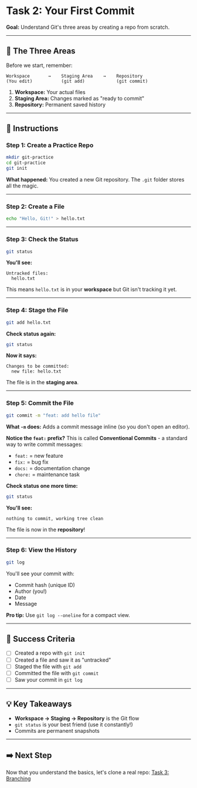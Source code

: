 # Task 2: Your First Commit

**Goal:** Understand Git's three areas by creating a repo from scratch.

---

## 🧠 The Three Areas

Before we start, remember:

```
Workspace       →    Staging Area    →    Repository
(You edit)           (git add)            (git commit)
```

1. **Workspace:** Your actual files
2. **Staging Area:** Changes marked as "ready to commit"
3. **Repository:** Permanent saved history

---

## 📝 Instructions

### Step 1: Create a Practice Repo

```bash
mkdir git-practice
cd git-practice
git init
```

**What happened:** You created a new Git repository. The `.git` folder stores all the magic.

---

### Step 2: Create a File

```bash
echo "Hello, Git!" > hello.txt
```

---

### Step 3: Check the Status

```bash
git status
```

**You'll see:**
```
Untracked files:
  hello.txt
```

This means `hello.txt` is in your **workspace** but Git isn't tracking it yet.

---

### Step 4: Stage the File

```bash
git add hello.txt
```

**Check status again:**
```bash
git status
```

**Now it says:**
```
Changes to be committed:
  new file: hello.txt
```

The file is in the **staging area**.

---

### Step 5: Commit the File

```bash
git commit -m "feat: add hello file"
```

**What `-m` does:** Adds a commit message inline (so you don't open an editor).

**Notice the `feat:` prefix?** This is called **Conventional Commits** - a standard way to write commit messages:
- `feat:` = new feature
- `fix:` = bug fix
- `docs:` = documentation change
- `chore:` = maintenance task

**Check status one more time:**
```bash
git status
```

**You'll see:**
```
nothing to commit, working tree clean
```

The file is now in the **repository**!

---

### Step 6: View the History

```bash
git log
```

You'll see your commit with:
- Commit hash (unique ID)
- Author (you!)
- Date
- Message

**Pro tip:** Use `git log --oneline` for a compact view.

---

## 🎯 Success Criteria

- [ ] Created a repo with `git init`
- [ ] Created a file and saw it as "untracked"
- [ ] Staged the file with `git add`
- [ ] Committed the file with `git commit`
- [ ] Saw your commit in `git log`

---

## 💡 Key Takeaways

- **Workspace → Staging → Repository** is the Git flow
- `git status` is your best friend (use it constantly!)
- Commits are permanent snapshots

---

## ➡️ Next Step

Now that you understand the basics, let's clone a real repo: [Task 3: Branching](./03-branching.md)

